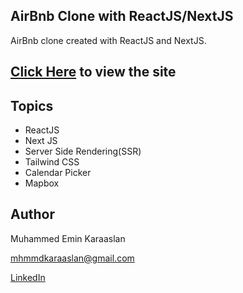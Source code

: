 ## AirBnb Clone with ReactJS/NextJS

AirBnb clone created with ReactJS and NextJS.

## [Click Here](https://mhmmd-google-clone.herokuapp.com/) to view the site

## Topics
- ReactJS
- Next JS
- Server Side Rendering(SSR)
- Tailwind CSS
- Calendar Picker
- Mapbox

## Author
Muhammed Emin Karaaslan

mhmmdkaraaslan@gmail.com

[LinkedIn](https://www.linkedin.com/in/muhammed-emin-karaaslan-b016a8132/)
